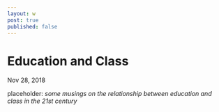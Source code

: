 ```yaml
---
layout: w
post: true
published: false
---
```

# Education and Class

Nov 28, 2018

placeholder: *some musings on the relationship between education and class in the 21st century*
